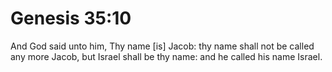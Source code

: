 # Genesis 35:10

And God said unto him, Thy name [is] Jacob: thy name shall not be called any more Jacob, but Israel shall be thy name: and he called his name Israel.